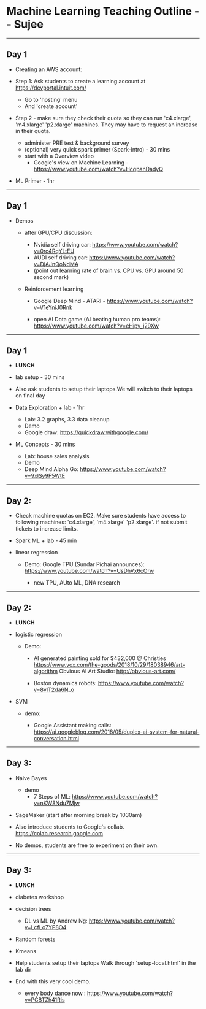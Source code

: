 # Machine Learning Teaching Outline -- Sujee
---

## Day 1

* Creating an AWS account:
  
* Step 1: Ask students to create a learning account at https://devportal.intuit.com/

    - Go to 'hosting' menu
    - And 'create account'

* Step 2 - make sure they check their quota so they can run 'c4.xlarge', 'm4.xlarge'  'p2.xlarge' machines. They may have to request an increase in their quota.
    
    - administer PRE test & background survey
    - (optional) very quick spark primer (Spark-intro) - 30 mins
    - start with a Overview video
       - Google's view on Machine Learning - https://www.youtube.com/watch?v=HcqpanDadyQ

* ML Primer - 1hr
    
---

## Day 1

* Demos

     - after GPU/CPU discussion:

        - Nvidia self driving car: https://www.youtube.com/watch?v=0rc4RqYLtEU
        - AUDI self driving car: https://www.youtube.com/watch?v=DjAJnQoNdMA
        - (point out learning rate of brain vs. CPU vs. GPU around 50 second mark)

     - Reinforcement learning

        - Google Deep Mind - ATARI - https://www.youtube.com/watch?v=V1eYniJ0Rnk

        - open AI Dota game (AI beating human pro teams): https://www.youtube.com/watch?v=eHipy_j29Xw


---

## Day 1

* **LUNCH**

* lab setup - 30 mins

* Also ask students to setup their laptops.We will switch to their laptops on final day

* Data Exploration + lab - 1hr

    - Lab: 3.2 graphs, 3.3 data cleanup
    - Demo
    - Google draw: https://quickdraw.withgoogle.com/

* ML Concepts - 30 mins

    - Lab: house sales analysis
    - Demo
    - Deep Mind Alpha Go: https://www.youtube.com/watch?v=9xlSy9F5WtE 


---

## Day 2:

* Check machine quotas on EC2.  Make sure students have access to following machines: 'c4.xlarge', 'm4.xlarge'  'p2.xlarge'.
if not submit tickets to increase limits.

* Spark ML + lab - 45 min

* linear regression

   -  Demo: Google TPU (Sundar Pichai announces): https://www.youtube.com/watch?v=UsDhVx6cOrw
        
        - new TPU, AUto ML, DNA research
---

## Day 2:

* **LUNCH**

* logistic regression

    - Demo:
        - AI generated painting sold for $432,000 @ Christies
            https://www.vox.com/the-goods/2018/10/29/18038946/art-algorithm
            Obvious AI Art Studio: http://obvious-art.com/
            
        - Boston dynamics robots: https://www.youtube.com/watch?v=8vIT2da6N_o

* SVM
    - demo:

        - Google Assistant making calls: https://ai.googleblog.com/2018/05/duplex-ai-system-for-natural-conversation.html

---

## Day 3:

* Naive Bayes

    - demo
        - 7 Steps of ML: https://www.youtube.com/watch?v=nKW8Ndu7Mjw

* SageMaker (start after morning break by 1030am)

* Also introduce students to Google's collab. https://colab.research.google.com

* No demos, students are free to experiment on their own.

---

## Day 3:

* **LUNCH**

* diabetes workshop

* decision trees

     - DL vs ML by Andrew Ng: https://www.youtube.com/watch?v=LcfLo7YP8O4

* Random forests

* Kmeans

* Help students setup their laptops
Walk through 'setup-local.html'  in the lab dir

* End with this very cool demo.
    - every body dance now : https://www.youtube.com/watch?v=PCBTZh41Ris
